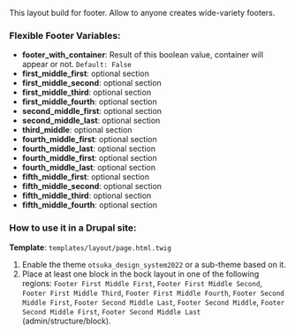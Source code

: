 This layout build for footer. Allow to anyone creates wide-variety footers.

### Flexible Footer Variables:

* **footer_with_container**: Result of this boolean value, container will appear
  or not. `Default: False`
* **first_middle_first**: optional section
* **first_middle_second**: optional section
* **first_middle_third**: optional section
* **first_middle_fourth**: optional section
* **second_middle_first**: optional section
* **second_middle_last**: optional section
* **third_middle**: optional section
* **fourth_middle_first**: optional section
* **fourth_middle_last**: optional section
* **fourth_middle_first**: optional section
* **fourth_middle_last**: optional section
* **fifth_middle_first**: optional section
* **fifth_middle_second**: optional section
* **fifth_middle_third**: optional section
* **fifth_middle_fourth**: optional section

### How to use it in a Drupal site:
**Template**: `templates/layout/page.html.twig`
1. Enable the theme `otsuka_design_system2022` or a sub-theme based on it.
2. Place at least one block in the bock layout in one of the following regions: `Footer First Middle First`, `Footer First Middle Second`, `Footer First Middle Third`, `Footer First Middle Fourth`, `Footer Second Middle First`, `Footer Second Middle Last`, `Footer Second Middle`, `Footer Second Middle First`, `Footer Second Middle Last` (admin/structure/block).
